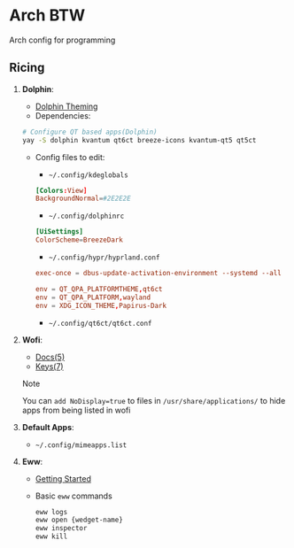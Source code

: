 # Arch BTW

Arch config for programming

## Ricing

1. **Dolphin**:
    - [Dolphin Theming](https://www.reddit.com/r/hyprland/comments/1byyrix/help_dolphin_theming/)
    - Dependencies:

    ```sh
    # Configure QT based apps(Dolphin)
    yay -S dolphin kvantum qt6ct breeze-icons kvantum-qt5 qt5ct
    ```

    - Config files to edit:
        - `~/.config/kdeglobals`

        ```conf
        [Colors:View]
        BackgroundNormal=#2E2E2E
        ```

        - `~/.config/dolphinrc`

        ```conf
        [UiSettings]
        ColorScheme=BreezeDark
        ```

        - `~/.config/hypr/hyprland.conf`

        ```conf
        exec-once = dbus-update-activation-environment --systemd --all

        env = QT_QPA_PLATFORMTHEME,qt6ct
        env = QT_QPA_PLATFORM,wayland
        env = XDG_ICON_THEME,Papirus-Dark
        ```

        - `~/.config/qt6ct/qt6ct.conf`

2. **Wofi**:
    - [Docs(5)](https://man.archlinux.org/man/wofi.5.en)
    - [Keys(7)](https://man.archlinux.org/man/wofi-keys.7.en)

    > [!NOTE]
    > You can `add NoDisplay=true` to files in `/usr/share/applications/` to hide apps from being listed in wofi

3. **Default Apps**:
    - `~/.config/mimeapps.list`

4. **Eww**:
    - [Getting Started](https://dharmx.is-a.dev/eww-powermenu/)
    - Basic `eww` commands

        ```sh
        eww logs
        eww open {wedget-name}
        eww inspector
        eww kill
        ```
